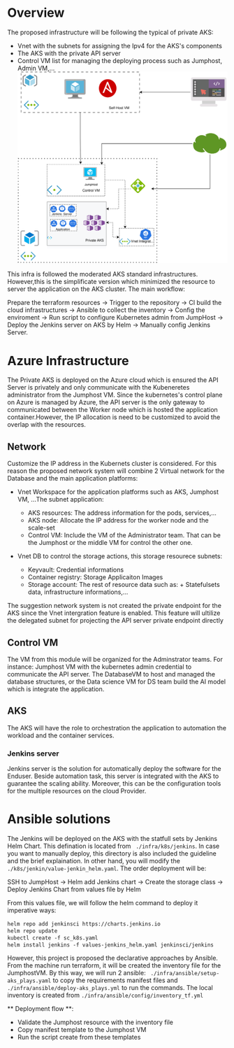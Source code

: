 # Overview
The proposed infrastructure will be following the typical of private AKS:
- Vnet with the subnets for assigning the Ipv4 for the AKS's components
- The AKS with the private API server
- Control VM list for managing the deploying process such as Jumphost, Admin VM,...
![Private AKS Infrastructure](./images/Jenkins_Infra.svg)

This infra is followed the moderated AKS standard infrastructures. However,this is the simplificate version which minimized the resource to server the application on the AKS cluster. The main workflow:

Prepare the terraform resources -> Trigger to the repository -> CI build the cloud infrastructures -> Ansible to collect the inventory -> Config the enviroment -> Run script to configure Kubernetes admin from JumpHost -> Deploy the Jenkins server on AKS by Helm -> Manually config Jenkins Server.

# Azure Infrastructure
The Private AKS is deployed on the Azure cloud which is ensured the API Server is privately and only communicate with the Kubeneretes administrator from the Jumphost VM. Since the kubernetes's control plane on Azure is managed by Azure, the API server is the only gateway to communicated between the Worker node which is hosted the application container.However, the IP allocation is need to be customized to avoid the overlap with the resources. 
## Network
Customize the IP address in the Kubernets cluster is considered. For this reason the proposed network system will combine 2 Virtual network for the Database and the main application platforms:
- Vnet Workspace for the application platforms such as AKS, Jumphost VM, ...The subnet application: 
    + AKS resources: The address information for the pods, services,...
    + AKS node: Allocate the IP address for the worker node and the scale-set
    + Control VM: Include the VM of the Administrator team. That can be the Jumphost or the middle VM for control the other one.

- Vnet DB to control the storage actions, this storage resourece subnets: 
    + Keyvault: Credential informations
    + Container registry: Storage Applicaiton Images
    + Storage account: The rest of resource data such as: + Statefulsets data, infrastructure informations,...

The suggestion network system is not created the private endpoint for the AKS since the Vnet intergration feature is enabled. This feature will ultilize the delegated subnet for projecting the API server private endpoint directly
## Control VM
The VM from this module will be organized for the Adminstrator teams. For instance: Jumphost VM with the kubernetes admin credential to communicate the API server. The DatabaseVM to host and managed the database structures, or the Data science VM for DS team build the AI model which is integrate the application.
## AKS
The AKS will have the role to orchestration the application to automation the workload and the container services.
### Jenkins server
Jenkins server is the solution for automatically deploy the software for the Enduser. Beside automation task, this server is integrated with the AKS to guarantee the scaling ability. Moreover, this can be the configuration tools for the multiple resources on the cloud Provider. 

# Ansible solutions
The Jenkins will be deployed on the AKS with the statfull sets by Jenkins Helm Chart. This defination is located from ``` ./infra/k8s/jenkins```. In case you want to manually deploy, this directory is also included the guideline and the brief explaination. In other hand, you will modify the ``` ./k8s/jenkin/value-jenkin_helm.yaml```. The order deployment will be:

SSH to JumpHost -> Helm add Jenkins chart -> Create the storage class -> Deploy Jenkins Chart from values file by Helm

From this values file, we will follow the helm command to deploy it imperative ways: 
```
helm repo add jenkinsci https://charts.jenkins.io
helm repo update
kubectl create -f sc_k8s.yaml
helm install jenkins -f values-jenkins_helm.yaml jenkinsci/jenkins
```
However, this project is proposed the declarative approaches by Ansible. From the machine run terraform, it will be created the inventory file for the JumphostVM. By this way, we will run 2 ansible: ``` ./infra/ansible/setup-aks_plays.yaml``` to copy the requirements manifest files and ``` ./infra/ansible/deploy-aks_plays.yml ``` to run the commands. The local inventory is created from ``` ./infra/ansible/config/inventory_tf.yml ```

** Deployment flow **: 

- Validate the Jumphost resource with the inventory file 
- Copy manifest template to the Jumphost VM 
- Run the script create from these templates